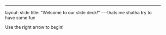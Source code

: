 ---
layout: slide
title: "Welcome to our slide deck!"
---thats me shatha try to have some fun

Use the right arrow to begin!

